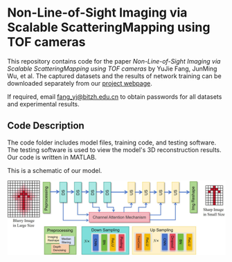 # Non-Line-of-Sight Imaging via Scalable ScatteringMapping using TOF cameras

This repository contains code for the paper _Non-Line-of-Sight Imaging via Scalable ScatteringMapping using TOF cameras_ by YuJie Fang, JunMing Wu, et al. The captured datasets and the results of network training can be downloaded separately from our [project webpage](https://pan.baidu.com/s/1ZMXK9iy4z83yjjqJIAd9pw).

If required, email fang_yj@bitzh.edu.cn to obtain passwords for all datasets and experimental results.

## Code Description

The code folder includes model files, training code, and testing software. The testing software is used to view the model's 3D reconstruction results. Our code is written in MATLAB.

This is a schematic of our model.

<div align="center">
  <img src="https://github.com/fyj0202/NLOS-Data/blob/main/figure1.png">
</div> <br />
